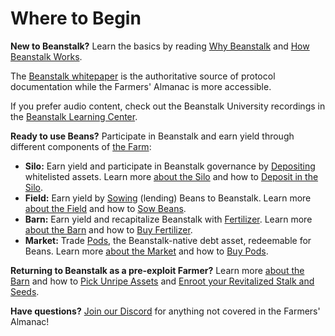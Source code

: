 # Where to Begin

**New to Beanstalk?** Learn the basics by reading [Why Beanstalk](../../introduction/why-beanstalk.md) and [How Beanstalk Works](../../introduction/how-beanstalk-works.md).&#x20;

The [Beanstalk whitepaper](https://bean.money/docs/beanstalk.pdf) is the authoritative source of protocol documentation while the Farmers' Almanac is more accessible.&#x20;

If you prefer audio content, check out the Beanstalk University recordings in the [Beanstalk Learning Center](../../additional-resources/beanstalk-learning-center.md).

**Ready to use Beans?** Participate in Beanstalk and earn yield through different components of [the Farm](../../farm/overview.md):

* **Silo:** Earn yield and participate in Beanstalk governance by [Depositing](../../additional-resources/glossary.md#deposit) whitelisted assets. Learn more [about the Silo](../../farm/silo.md) and how to [Deposit in the Silo](../silo/deposit.md).
* **Field:** Earn yield by [Sowing](../../additional-resources/glossary.md#sow) (lending) Beans to Beanstalk. Learn more [about the Field](../../farm/field.md) and how to [Sow Beans](../field/sow.md).
* **Barn:** Earn yield and recapitalize Beanstalk with [Fertilizer](../../additional-resources/glossary.md#fertilizer). Learn more [about the Barn](../../farm/barn.md) and how to [Buy Fertilizer](../barn/buy-fertilizer.md).
* **Market:** Trade [Pods](../../additional-resources/glossary.md#pods), the Beanstalk-native debt asset, redeemable for Beans. Learn more [about the Market](../../farm/market.md) and how to [Buy Pods](../market/buy-pods.md).

**Returning to Beanstalk as a pre-exploit Farmer?** Learn more [about the Barn](../../farm/barn.md) and how to [Pick Unripe Assets](../unripe-assets/pick-unripe-assets.md) and [Enroot your Revitalized Stalk and Seeds](../silo/claim-rewards.md#enroot).

**Have questions?** [Join our Discord](https://discord.gg/beanstalk) for anything not covered in the Farmers' Almanac!

